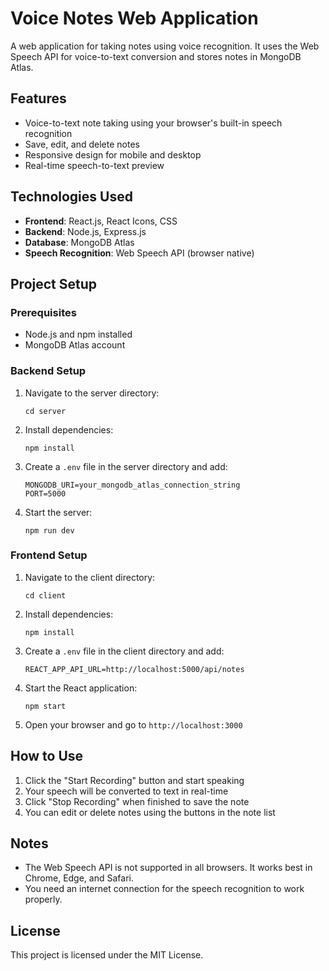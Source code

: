 # Voice Notes Web Application

A web application for taking notes using voice recognition. It uses the Web Speech API for voice-to-text conversion and stores notes in MongoDB Atlas.

## Features

- Voice-to-text note taking using your browser's built-in speech recognition
- Save, edit, and delete notes
- Responsive design for mobile and desktop
- Real-time speech-to-text preview

## Technologies Used

- **Frontend**: React.js, React Icons, CSS
- **Backend**: Node.js, Express.js
- **Database**: MongoDB Atlas
- **Speech Recognition**: Web Speech API (browser native)

## Project Setup

### Prerequisites

- Node.js and npm installed
- MongoDB Atlas account

### Backend Setup

1. Navigate to the server directory:
   ```
   cd server
   ```

2. Install dependencies:
   ```
   npm install
   ```

3. Create a `.env` file in the server directory and add:
   ```
   MONGODB_URI=your_mongodb_atlas_connection_string
   PORT=5000
   ```

4. Start the server:
   ```
   npm run dev
   ```

### Frontend Setup

1. Navigate to the client directory:
   ```
   cd client
   ```

2. Install dependencies:
   ```
   npm install
   ```

3. Create a `.env` file in the client directory and add:
   ```
   REACT_APP_API_URL=http://localhost:5000/api/notes
   ```

4. Start the React application:
   ```
   npm start
   ```

5. Open your browser and go to `http://localhost:3000`

## How to Use

1. Click the "Start Recording" button and start speaking
2. Your speech will be converted to text in real-time
3. Click "Stop Recording" when finished to save the note
4. You can edit or delete notes using the buttons in the note list

## Notes

- The Web Speech API is not supported in all browsers. It works best in Chrome, Edge, and Safari.
- You need an internet connection for the speech recognition to work properly.

## License

This project is licensed under the MIT License.
